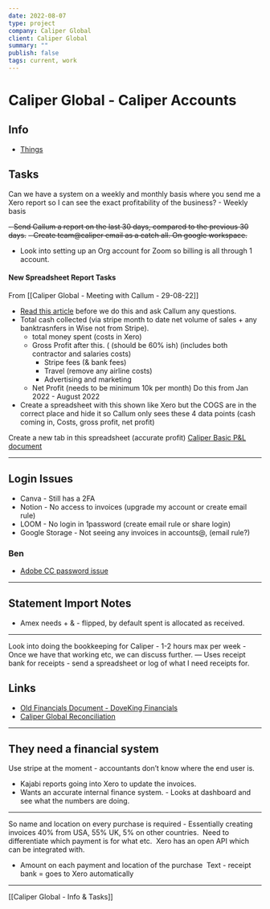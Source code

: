 ```yaml
---
date: 2022-08-07
type: project
company: Caliper Global
client: Caliper Global
summary: ""
publish: false
tags: current, work
---
```


# Caliper Global - Caliper Accounts

## Info
- [Things](things:///show?id=ANQmC4gNgVpT1VA6Qb759y)


## Tasks
Can we have a system on a weekly and monthly basis where you send me a Xero report so I can see the exact profitability of the business? - Weekly basis

~~-   Send Callum a report on the last 30 days, compared to the previous 30 days.~~
~~-   Create team@caliper email as a catch all. On google workspace.~~
-   Look into setting up an Org account for Zoom so billing is all through 1 account.

#### New Spreadsheet Report Tasks
From [[Caliper Global - Meeting with Callum - 29-08-22]]

- [Read this article](https://parakeeto.com/blog/how-to-calculate-profitability-for-your-marketing-agency-clients-and-projects-the-definitive-guide/) before we do this and ask Callum any questions.
- Total cash collected (via stripe month to date net volume of sales + any banktrasnfers in Wise not from Stripe). 
	- total money spent (costs in Xero)
	- Gross Profit after this. ( (should be 60% ish) (includes both contractor and salaries costs)
		- Stripe fees (& bank fees)
		- Travel (remove any airline costs)
		-  Advertising and marketing 
	- Net Profit (needs to be minimum 10k per month)
	Do this from Jan 2022 - August 2022
- Create a spreadsheet with this shown like Xero but the COGS are in the correct place and hide it so Callum only sees these 4 data points (cash coming in, Costs, gross profit, net profit)

Create a new tab in this spreadsheet (accurate profit)
[Caliper Basic P&L document](https://docs.google.com/spreadsheets/d/1zzFuTG6mKwLsOsgpoxsaE4AqZda00DG-LcNuS2jD4H4/edit#gid=1497646721)

---


## Login Issues
- Canva - Still has a 2FA
- Notion - No access to invoices (upgrade my account or create email rule)
- LOOM - No login in 1password (create email rule or share login)
- Google Storage - Not seeing any invoices in accounts@, (email rule?)


### Ben
-   [Adobe CC password issue](https://start.1password.com/open/i?a=UPTHETAUBJD6DDBUJG2H6OZSJE&v=gvmejsufsr4hhwr4lfd4ntsyye&i=qx2b7zzlluhq6jgg2axko32fpe&h=my.1password.com)

---

## Statement Import Notes

-   Amex needs + & - flipped, by default spent is allocated as received.

---

Look into doing the bookkeeping for Caliper - 1-2 hours max per week - Once we have that working etc, we can discuss further. — Uses receipt bank for receipts - send a spreadsheet or log of what I need receipts for. 

## Links

-   [Old Financials Document - DoveKing Financials](https://docs.google.com/spreadsheets/d/1zzFuTG6mKwLsOsgpoxsaE4AqZda00DG-LcNuS2jD4H4/edit?usp=sharing)
-   [Caliper Global Reconciliation](https://docs.google.com/spreadsheets/d/1BmHb1XZAjPfCD_h9guxr3iyqNcgWDuLXK5rTEiT33ok/edit?usp=sharing)

---

## They need a financial system

Use stripe at the moment - accountants don’t know where the end user is. 

-   Kajabi reports going into Xero to update the invoices. 
-   Wants an accurate internal finance system. - Looks at dashboard and see what the numbers are doing. 

---

So name and location on every purchase is required - Essentially creating invoices
40% from USA, 55% UK, 5% on other countries. 
Need to differentiate which payment is for what etc. 
Xero has an open API which can be integrated with. 
-   Amount on each payment and location of the purchase 
Text - receipt bank = goes to Xero automatically 

---
[[Caliper Global - Info & Tasks]]